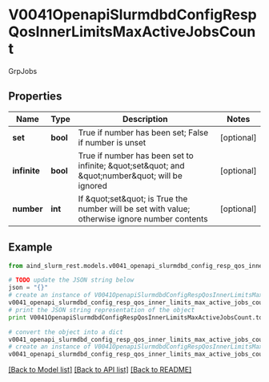 # V0041OpenapiSlurmdbdConfigRespQosInnerLimitsMaxActiveJobsCount

GrpJobs

## Properties

Name | Type | Description | Notes
------------ | ------------- | ------------- | -------------
**set** | **bool** | True if number has been set; False if number is unset | [optional] 
**infinite** | **bool** | True if number has been set to infinite; \&quot;set\&quot; and \&quot;number\&quot; will be ignored | [optional] 
**number** | **int** | If \&quot;set\&quot; is True the number will be set with value; otherwise ignore number contents | [optional] 

## Example

```python
from aind_slurm_rest.models.v0041_openapi_slurmdbd_config_resp_qos_inner_limits_max_active_jobs_count import V0041OpenapiSlurmdbdConfigRespQosInnerLimitsMaxActiveJobsCount

# TODO update the JSON string below
json = "{}"
# create an instance of V0041OpenapiSlurmdbdConfigRespQosInnerLimitsMaxActiveJobsCount from a JSON string
v0041_openapi_slurmdbd_config_resp_qos_inner_limits_max_active_jobs_count_instance = V0041OpenapiSlurmdbdConfigRespQosInnerLimitsMaxActiveJobsCount.from_json(json)
# print the JSON string representation of the object
print V0041OpenapiSlurmdbdConfigRespQosInnerLimitsMaxActiveJobsCount.to_json()

# convert the object into a dict
v0041_openapi_slurmdbd_config_resp_qos_inner_limits_max_active_jobs_count_dict = v0041_openapi_slurmdbd_config_resp_qos_inner_limits_max_active_jobs_count_instance.to_dict()
# create an instance of V0041OpenapiSlurmdbdConfigRespQosInnerLimitsMaxActiveJobsCount from a dict
v0041_openapi_slurmdbd_config_resp_qos_inner_limits_max_active_jobs_count_form_dict = v0041_openapi_slurmdbd_config_resp_qos_inner_limits_max_active_jobs_count.from_dict(v0041_openapi_slurmdbd_config_resp_qos_inner_limits_max_active_jobs_count_dict)
```
[[Back to Model list]](../README.md#documentation-for-models) [[Back to API list]](../README.md#documentation-for-api-endpoints) [[Back to README]](../README.md)


